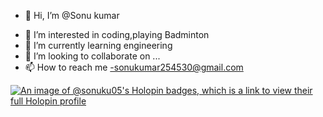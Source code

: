  * 👋 Hi, I’m @Sonu kumar
- 👀 I’m interested in coding,playing Badminton
- 🌱 I’m currently learning engineering
- 💞️ I’m looking to collaborate on ...
- 📫 How to reach me -sonukumar254530@gmail.com


[![An image of @sonuku05's Holopin badges, which is a link to view their full Holopin profile](https://holopin.me/sonuku05)](https://holopin.io/@sonuku05)

<!--
**sonu-ku05/sonu-ku05** is a ✨ _special_ ✨ repository because its `README.md` (this file) appears on your GitHub profile.


